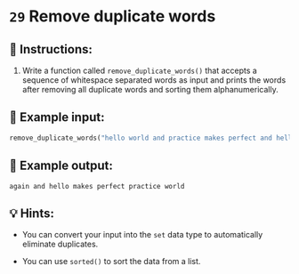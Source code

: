 # `29` Remove duplicate words

## 📝 Instructions:

1. Write a function called `remove_duplicate_words()` that accepts a sequence of whitespace separated words as input and prints the words after removing all duplicate words and sorting them alphanumerically.

## 📎 Example input:

```py
remove_duplicate_words("hello world and practice makes perfect and hello world again")
```

## 📎 Example output:

```text
again and hello makes perfect practice world
```

## 💡 Hints:

+ You can convert your input into the `set` data type to automatically eliminate duplicates.

+ You can use `sorted()` to sort the data from a list.
